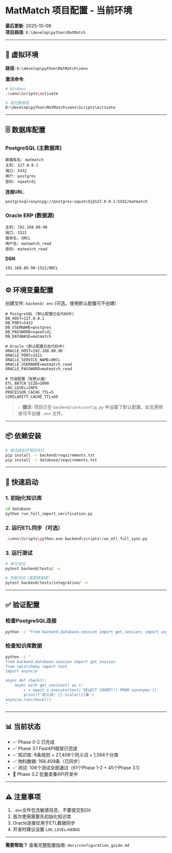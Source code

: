# MatMatch 项目配置 - 当前环境

**最后更新**: 2025-10-08  
**项目路径**: `D:\develop\python\MatMatch`

---

## 📁 虚拟环境

**路径**: `D:\develop\python\MatMatch\venv`

**激活命令**:
```bash
# Windows
.\venv\Scripts\activate

# 或完整路径
D:\develop\python\MatMatch\venv\Scripts\activate
```

---

## 🗄️ 数据库配置

### PostgreSQL (主数据库)
```
数据库名: matmatch
主机: 127.0.0.1
端口: 5432
用户: postgres
密码: xqxatcdj
```

**连接URL**:
```
postgresql+asyncpg://postgres:xqxatcdj@127.0.0.1:5432/matmatch
```

### Oracle ERP (数据源)
```
主机: 192.168.80.90
端口: 1521
服务名: ORCL
用户名: matmatch_read
密码: matmatch_read
```

**DSN**:
```
192.168.80.90:1521/ORCL
```

---

## ⚙️ 环境变量配置

创建文件: `backend/.env` (可选，使用默认配置可不创建)

```env
# PostgreSQL (默认配置已在代码中)
DB_HOST=127.0.0.1
DB_PORT=5432
DB_USERNAME=postgres
DB_PASSWORD=xqxatcdj
DB_DATABASE=matmatch

# Oracle (默认配置已在代码中)
ORACLE_HOST=192.168.80.90
ORACLE_PORT=1521
ORACLE_SERVICE_NAME=ORCL
ORACLE_USERNAME=matmatch_read
ORACLE_PASSWORD=matmatch_read

# 可选配置（有默认值）
ETL_BATCH_SIZE=1000
LOG_LEVEL=INFO
PROCESSOR_CACHE_TTL=5
SIMILARITY_CACHE_TTL=60
```

> 💡 **提示**: 项目已在 `backend/core/config.py` 中设置了默认配置，如无需修改可不创建 `.env` 文件。

---

## 📦 依赖安装

```bash
# 激活虚拟环境后执行
pip install -r backend/requirements.txt
pip install -r database/requirements.txt
```

---

## 🚀 快速启动

### 1. 初始化知识库
```bash
cd database
python run_full_import_verification.py
```

### 2. 运行ETL同步（可选）
```bash
.\venv\Scripts\python.exe backend\scripts\run_etl_full_sync.py
```

### 3. 运行测试
```bash
# 单元测试
pytest backend/tests/ -v

# 性能测试（需要数据库）
pytest backend/tests/integration/ -v
```

---

## ✅ 验证配置

### 检查PostgreSQL连接
```bash
python -c "from backend.database.session import get_session; import asyncio; asyncio.run(get_session().__anext__())"
```

### 检查知识库数据
```bash
python -c "
from backend.database.session import get_session
from sqlalchemy import text
import asyncio

async def check():
    async with get_session() as s:
        r = await s.execute(text('SELECT COUNT(*) FROM synonyms'))
        print(f'同义词: {r.scalar()}条')
asyncio.run(check())
"
```

---

## 📊 当前状态

- ✅ Phase 0-2 已完成
- ✅ Phase 3.1 FastAPI框架已完成
- ✅ 知识库: 6条规则 + 27,408个同义词 + 1,594个分类
- ✅ 物料数据: 168,409条（已同步）
- ✅ 测试: 106个测试全部通过（61个Phase 1-2 + 45个Phase 3.1）
- 📍 Phase 3.2 批量查重API开发中

---

## ⚠️ 注意事项

1. `.env`文件包含敏感信息，不要提交到Git
2. 首次使用需要先初始化知识库
3. Oracle连接仅用于ETL数据同步
4. 开发时建议设置 `LOG_LEVEL=DEBUG`

---

**需要帮助？** 查看完整配置指南: `docs/configuration_guide.md`

